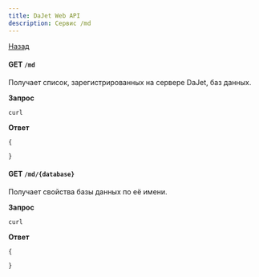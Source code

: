 ```yaml
---
title: DaJet Web API
description: Сервис /md
---
```


[Назад](/dajet-web-api)

#### GET ```/md```

Получает список, зарегистрированных на сервере DaJet, баз данных.

**Запрос**
```
curl 
```

**Ответ**
```
{

}
```

#### GET ```/md/{database}```

Получает свойства базы данных по её имени.

**Запрос**
```
curl 
```

**Ответ**
```
{

}
```